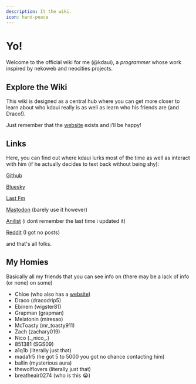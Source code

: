 ```yaml
---
description: It the wiki.
icon: hand-peace
---
```


# Yo!

Welcome to the official wiki for me (@kdaui), a _programmer_ whose work inspired by nekoweb and neocities projects.

## Explore the Wiki

This wiki is designed as a central hub where you can get more closer to learn about who kdaui really is as well as learn who his friends are (and Draco!).

Just remember that the [website](https://kdaui.github.io) exists and i'll be happy!



## Links

Here, you can find out where kdaui lurks most of the time as well as interact with him (if he actually decides to text back without being shy):

[Github](https://github.com/kdaui)

[Bluesky](https://bsky.app/profile/kdaui.github.io)

[Last Fm](https://www.last.fm/user/C_Hori)

[Mastodon](https://mastodon.social/@kdaui) (barely use it however)

[Anilist](https://anilist.co/user/kdaui/) (i dont remember the last time i updated it)

[Reddit](https://www.reddit.com/user/mauidaui/) (I got no posts)

and that's all folks.



## My Homies

Basically all my friends that you can see info on (there may be a lack of info (or none) on some)

* Chloe (who also has a [website](https://chloechrome.github.io))
* Draco (dracodrip5)
* Ebinem (wigster81)
* Grapman (grapman)
* Melatonin (miresao)
* McToasty (mr\_toasty911)
* Zach (zachary019)
* Nico (.\_nico\_.)
* 851381 (SGS09)
* a1q1b (literally just that)
* mada1r5 (he got 5 to 5000 you got no chance contacting him)
* ballin (mysterious aura)
* thewolflovers (literally just that)
* breatheair0274 (who is this :sob:)
